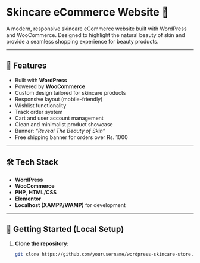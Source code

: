 # Skincare eCommerce Website 🌿

A modern, responsive skincare eCommerce website built with WordPress and WooCommerce. Designed to highlight the natural beauty of skin and provide a seamless shopping experience for beauty products.

---

## 🧴 Features

- Built with **WordPress**
- Powered by **WooCommerce**
- Custom design tailored for skincare products
- Responsive layout (mobile-friendly)
- Wishlist functionality
- Track order system
- Cart and user account management
- Clean and minimalist product showcase
- Banner: *“Reveal The Beauty of Skin”*
- Free shipping banner for orders over Rs. 1000

---

## 🛠️ Tech Stack

- **WordPress**
- **WooCommerce**
- **PHP**, **HTML/CSS**
- **Elementor** 
- **Localhost (XAMPP/WAMP)** for development

---

## 🚀 Getting Started (Local Setup)

1. **Clone the repository:**
   ```bash
   git clone https://github.com/yourusername/wordpress-skincare-store.git
